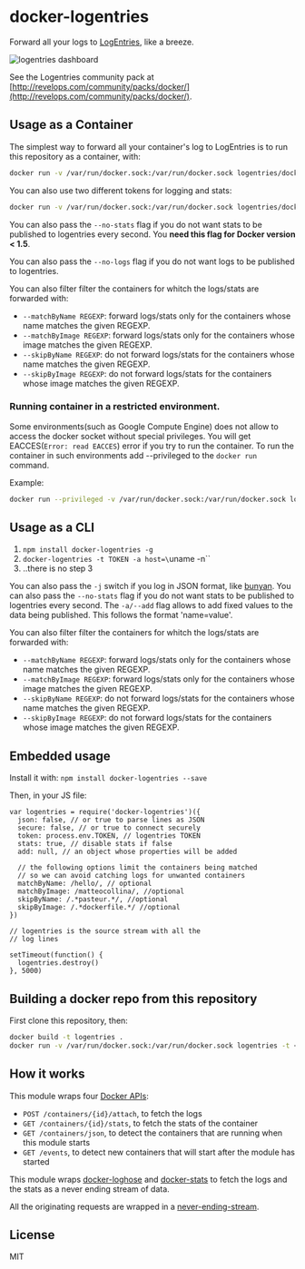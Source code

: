 # docker-logentries

Forward all your logs to [LogEntries](https://logentries.com), like a breeze.

![logentries dashboard](https://raw.githubusercontent.com/nearform/docker-logentries/master/dashboard.png)

See the Logentries community pack at [http://revelops.com/community/packs/docker/](http://revelops.com/community/packs/docker/).

## Usage as a Container

The simplest way to forward all your container's log to LogEntries is to
run this repository as a container, with:

```sh
docker run -v /var/run/docker.sock:/var/run/docker.sock logentries/docker-logentries -t <TOKEN> -j -a host=`uname -n`
```

You can also use two different tokens for logging and stats:
```sh
docker run -v /var/run/docker.sock:/var/run/docker.sock logentries/docker-logentries -l <LOGSTOKEN> -k <STATSTOKEN> -j -a host=`uname -n`
```

You can also pass the `--no-stats` flag if you do not want stats to be
published to logentries every second. You __need this flag for Docker
version < 1.5__.

You can also pass the `--no-logs` flag if you do not want logs to be
published to logentries.

You can also filter filter the containers for whitch the logs/stats are
forwarded with:

* `--matchByName REGEXP`: forward logs/stats only for the containers whose name matches the given REGEXP.
* `--matchByImage REGEXP`: forward logs/stats only for the containers whose image matches the given REGEXP.
* `--skipByName REGEXP`: do not forward logs/stats for the containers whose name matches the given REGEXP.
* `--skipByImage REGEXP`: do not forward logs/stats for the containers whose image matches the given REGEXP.

### Running container in a restricted environment.
Some environments(such as Google Compute Engine) does not allow to access the docker socket without special privileges. You will get EACCES(`Error: read EACCES`) error if you try to run the container.
To run the container in such environments add --privileged to the `docker run` command.

Example:
```sh
docker run --privileged -v /var/run/docker.sock:/var/run/docker.sock logentries/docker-logentries -t <TOKEN> -j -a host=`uname -n`
```

## Usage as a CLI

1. `npm install docker-logentries -g`
2. `docker-logentries -t TOKEN -a host=\`uname -n\``
3. ..there is no step 3

You can also pass the `-j` switch if you log in JSON format, like
[bunyan](http://npm.im/bunyan).
You can also pass the `--no-stats` flag if you do not want stats to be
published to logentries every second.
The `-a/--add` flag allows to add fixed values to the data being
published. This follows the format 'name=value'.

You can also filter filter the containers for whitch the logs/stats are
forwarded with:

* `--matchByName REGEXP`: forward logs/stats only for the containers whose name matches the given REGEXP.
* `--matchByImage REGEXP`: forward logs/stats only for the containers whose image matches the given REGEXP.
* `--skipByName REGEXP`: do not forward logs/stats for the containers whose name matches the given REGEXP.
* `--skipByImage REGEXP`: do not forward logs/stats for the containers whose image matches the given REGEXP.

## Embedded usage

Install it with: `npm install docker-logentries --save`

Then, in your JS file:

```
var logentries = require('docker-logentries')({
  json: false, // or true to parse lines as JSON
  secure: false, // or true to connect securely
  token: process.env.TOKEN, // logentries TOKEN
  stats: true, // disable stats if false
  add: null, // an object whose properties will be added

  // the following options limit the containers being matched
  // so we can avoid catching logs for unwanted containers
  matchByName: /hello/, // optional
  matchByImage: /matteocollina/, //optional
  skipByName: /.*pasteur.*/, //optional
  skipByImage: /.*dockerfile.*/ //optional
})

// logentries is the source stream with all the
// log lines

setTimeout(function() {
  logentries.destroy()
}, 5000)
```

## Building a docker repo from this repository

First clone this repository, then:

```bash
docker build -t logentries .
docker run -v /var/run/docker.sock:/var/run/docker.sock logentries -t <TOKEN> -j -a host=`uname -n`
```

## How it works

This module wraps four [Docker
APIs](https://docs.docker.com/reference/api/docker_remote_api_v1.17/):

* `POST /containers/{id}/attach`, to fetch the logs
* `GET /containers/{id}/stats`, to fetch the stats of the container
* `GET /containers/json`, to detect the containers that are running when
  this module starts
* `GET /events`, to detect new containers that will start after the
  module has started

This module wraps
[docker-loghose](https://github.com/mcollina/docker-loghose) and
[docker-stats](https://github.com/pelger/docker-stats) to fetch the logs
and the stats as a never ending stream of data.

All the originating requests are wrapped in a
[never-ending-stream](https://github.com/mcollina/never-ending-stream).

## License

MIT
